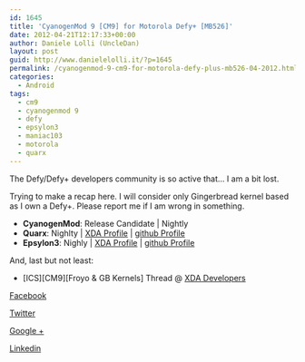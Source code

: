 ```yaml
---
id: 1645
title: 'CyanogenMod 9 [CM9] for Motorola Defy+ [MB526]'
date: 2012-04-21T12:17:33+00:00
author: Daniele Lolli (UncleDan)
layout: post
guid: http://www.danielelolli.it/?p=1645
permalink: /cyanogenmod-9-cm9-for-motorola-defy-plus-mb526-04-2012.html
categories:
  - Android
tags:
  - cm9
  - cyanogenmod 9
  - defy
  - epsylon3
  - maniac103
  - motorola
  - quarx
---
```

The Defy/Defy+ developers community is so active that&#8230; I am a bit lost.

Trying to make a recap here. I will consider only Gingerbread kernel based as I own a Defy+. Please report me if I am wrong in something.

  * **CyanogenMod**: Release Candidate | Nightly
  * **Quarx**: Nighlty | <a title="Quarx XDA Profile" href="http://forum.xda-developers.com/member.php?u=513620" target="_blank">XDA Profile</a> | <a title="Quarx - github Profile" href="https://github.com/Quarx2k" target="_blank">github Profile</a>
  * **Epsylon3**: Nighly | <a title="Epsylon3 - XDA Profile" href="http://forum.xda-developers.com/member.php?u=803131" target="_blank">XDA Profile</a> | <a title="Epsylon3 - github Profile" href="https://github.com/epsylon3" target="_blank">github Profile</a>

And, last but not least:

  * \[ICS\]\[CM9\][Froyo & GB Kernels] Thread @ <a title="XDA Develpers Forum" href="http://forum.xda-developers.com/" target="_blank">XDA Developers</a>

<div class="container_share">
  <a href="http://www.facebook.com/sharer.php?u=http://www.danielelolli.it/cyanogenmod-9-cm9-for-motorola-defy-plus-mb526-04-2012.html&t=CyanogenMod 9 [CM9] for Motorola Defy+ [MB526]" target="_blank" class="button_purab_share facebook"><span><i class="icon-facebook"></i></span>
  
  <p>
    Facebook
  </p></a> 
  
  <a href="http://twitter.com/share?url=http://www.danielelolli.it/cyanogenmod-9-cm9-for-motorola-defy-plus-mb526-04-2012.html&text=CyanogenMod 9 [CM9] for Motorola Defy+ [MB526]" target="_blank" class="button_purab_share twitter"><span><i class="icon-twitter"></i></span>
  
  <p>
    Twitter
  </p></a> 
  
  <a href="https://plus.google.com/share?url=http://www.danielelolli.it/cyanogenmod-9-cm9-for-motorola-defy-plus-mb526-04-2012.html" target="_blank" class="button_purab_share google-plus"><span><i class="icon-google-plus"></i></span>
  
  <p>
    Google +
  </p></a> 
  
  <a href="http://www.linkedin.com/shareArticle?mini=true&url=http://www.danielelolli.it/cyanogenmod-9-cm9-for-motorola-defy-plus-mb526-04-2012.html&title=CyanogenMod 9 [CM9] for Motorola Defy+ [MB526]" target="_blank" class="button_purab_share linkedin"><span><i class="icon-linkedin"></i></span>
  
  <p>
    Linkedin
  </p></a>
</div>
